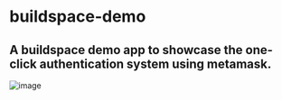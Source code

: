 # buildspace-demo
A buildspace demo app to showcase the one-click authentication system using metamask.
---
![image](https://res.cloudinary.com/dmn19/image/upload/v1653639915/buildspace-demo_1.gif)

